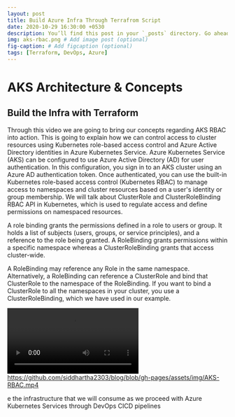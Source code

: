 ```yaml
---
layout: post
title: Build Azure Infra Through Terrafrom Script 
date: 2020-10-29 16:30:00 +0530
description: You’ll find this post in your `_posts` directory. Go ahead and edit it and re-build the site to see your changes. # Add post description (optional)
img: aks-rbac.png # Add image post (optional)
fig-caption: # Add figcaption (optional)
tags: [Terraform, DevOps, Azure]
---
```

# AKS Architecture & Concepts

## Build the Infra with Terraform

Through this video we are going to bring our concepts regarding AKS RBAC into action. This is going to explain how we can control access to cluster resources using Kubernetes role-based access control and Azure Active Directory identities in Azure Kubernetes Service. Azure Kubernetes Service (AKS) can be configured to use Azure Active Directory (AD) for user authentication. In this configuration, you sign in to an AKS cluster using an Azure AD authentication token. Once authenticated, you can use the built-in Kubernetes role-based access control (Kubernetes RBAC) to manage access to namespaces and cluster resources based on a user's identity or group membership. We will talk about ClusterRole and ClusterRoleBinding RBAC API in Kubernetes, which is used to regulate access and define permissions on namespaced resources.

A role binding grants the permissions defined in a role to users or group. It holds a list of subjects (users, groups, or service principles), and a reference to the role being granted. A RoleBinding grants permissions within a specific namespace whereas a ClusterRoleBinding grants that access cluster-wide.

A RoleBinding may reference any Role in the same namespace. Alternatively, a RoleBinding can reference a ClusterRole and bind that ClusterRole to the namespace of the RoleBinding. If you want to bind a ClusterRole to all the namespaces in your cluster, you use a ClusterRoleBinding, which we have used in our example.


![AKS RBAC and Azure AD]({{site.baseurl}}/assets/img/AKS-RBAC.mp4)https://github.com/siddhartha2303/blog/blob/gh-pages/assets/img/AKS-RBAC.mp4

e the infrastructure that we will consume as we proceed with Azure Kubernetes Services through DevOps CICD pipelines